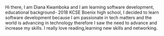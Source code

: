 Hi there,
I am Diana Kwamboka and I am learning software development,
educational background- 2018 KCSE Boenix high school,
I decided to learn software development because I am passionate in tech matters and the world is advancing in technology therefore I saw the need to advance and increase my skills.
I really love reading,learning new skills and networking.
